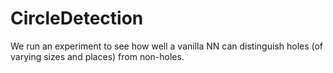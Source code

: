 # CircleDetection
We run an experiment to see how well a vanilla NN can distinguish holes (of varying sizes and places) from non-holes.
